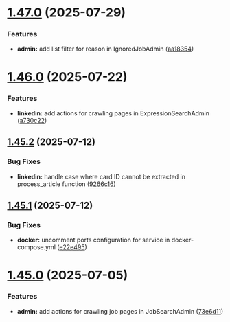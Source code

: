 # [1.47.0](https://github.com/ghorbani-mohammad/Django-Social-Networks-Crawler/compare/v1.46.0...v1.47.0) (2025-07-29)


### Features

* **admin:** add list filter for reason in IgnoredJobAdmin ([aa18354](https://github.com/ghorbani-mohammad/Django-Social-Networks-Crawler/commit/aa18354e9a3b5ce9281a70afac2a3eac0a8798ed))



# [1.46.0](https://github.com/ghorbani-mohammad/Django-Social-Networks-Crawler/compare/v1.45.2...v1.46.0) (2025-07-22)


### Features

* **linkedin:** add actions for crawling pages in ExpressionSearchAdmin ([a730c22](https://github.com/ghorbani-mohammad/Django-Social-Networks-Crawler/commit/a730c227ed343d5ff23cc3773dd45a26f64ee1cb))



## [1.45.2](https://github.com/ghorbani-mohammad/Django-Social-Networks-Crawler/compare/v1.45.1...v1.45.2) (2025-07-12)


### Bug Fixes

* **linkedin:** handle case where card ID cannot be extracted in process_article function ([9266c16](https://github.com/ghorbani-mohammad/Django-Social-Networks-Crawler/commit/9266c1693bdc00cc0057c4e92bf4b000258aa1aa))



## [1.45.1](https://github.com/ghorbani-mohammad/Django-Social-Networks-Crawler/compare/v1.45.0...v1.45.1) (2025-07-12)


### Bug Fixes

* **docker:** uncomment ports configuration for service in docker-compose.yml ([e22e495](https://github.com/ghorbani-mohammad/Django-Social-Networks-Crawler/commit/e22e495824066b588bf59a0c64744edb446eddfc))



# [1.45.0](https://github.com/ghorbani-mohammad/Django-Social-Networks-Crawler/compare/v1.44.6...v1.45.0) (2025-07-05)


### Features

* **admin:** add actions for crawling job pages in JobSearchAdmin ([73e6d11](https://github.com/ghorbani-mohammad/Django-Social-Networks-Crawler/commit/73e6d11e92d0d3f227df0dcb806ba577cfb2b02b))




